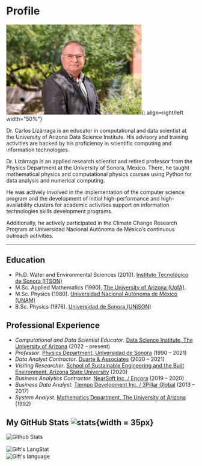 # Profile

![Carlos Lizárraga-Celaya](./images/CLC2021.jpeg){: align=right/left width="50%"}

Dr. Carlos Lizárraga is an educator in computational and data scientist at the University of Arizona Data Science Institute. His advisory and training activities are backed by his proficiency in scientific computing and information technologies.

Dr. Lizárraga is an applied research scientist and retired professor from the Physics Department at the University of Sonora, Mexico. There, he taught mathematical physics and computational physics courses using Python for data analysis and numerical computing.

He was actively involved in the implementation of the computer science program and the development of initial high-performance and high-availability clusters for academic activities support on information technologies skills development programs.

Additionally, he actively participated in the Climate Change Research Program at Universidad Nacional Autónoma de México’s continuous outreach activities.

***

## Education

* Ph.D. Water and Environmental Sciences (2010). [Instituto Tecnológico de Sonora (ITSON)](https://www.itson.mx/)
* M.Sc. Applied Mathematics (1990), [The University of Arizona (UofA)](https://www.arizona.edu/).
* M.Sc. Physics (1980). [Universidad Nacional Autónoma de México (UNAM)](https://www.unam.mx/)
* B.Sc. Physics (1978). [Universidad de Sonora (UNISON)](https://www.unison.mx/)

## Professional Experience

* _Computational and Data Scientist Educator_. [Data Science Institute, The University of Arizona](https://www.datascience.arizona.edu/) (2022 – present)
* _Professor_. [Physics Department, Universidad de Sonora](https://fisica.unison.mx/) (1990 – 2021)
* _Data Analyst Contractor_. [Duarte & Associates](https://sites.google.com/duarteagrib.com/duarteassociates/) (2020 – 2021)
* _Visiting Researcher_. [School of Sustainable Engineering and the Built Environment. Arizona State University](https://ssebe.engineering.asu.edu/) (2020)
* _Business Analytics Contractor_. [NearSoft Inc. / Encora](https://www.encora.com/) (2019 – 2020)
* _Business Data Analyst_. [Tiempo Development Inc. / 3Pillar Global](https://www.3pillarglobal.com/) (2013 – 2017)
* _System Analyst_. [Mathematics Department, The University of Arizona](https://www.math.arizona.edu/) (1992)



## My GitHub Stats ![stats](https://i.pinimg.com/originals/65/c4/f4/65c4f452571be1261e9c623f7da488ac.gif){width = 35px}

![Github Stats](https://github-readme-stats.vercel.app/api?username=clizarraga-uad7&amp;show_icons=true)

<div>
<img align="center" src="https://github-readme-streak-stats.herokuapp.com/?user=clizarraga-uad7" alt="Gift's LangStat" /><br>
<img align="center" src="https://github-readme-stats.vercel.app/api/top-langs?username=clizarraga-uad7&langs_count=10&show_icons=true&locale=en&layout=compact&theme=light" alt="Gift's language" height="192px"  width="500px"/>
</div>

<!-- GitHub section: END -->